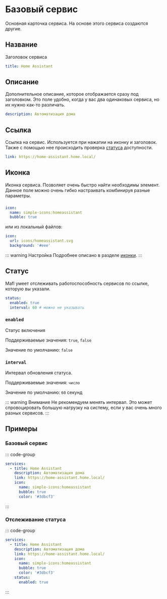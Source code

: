 # Базовый сервис

Основная карточка сервиса.
На основе этого сервиса создаются другие.

## Название

Заголовок сервиса

```yaml
title: Home Assistant
```

## Описание

Дополнительное описание, которое отображается сразу под заголовком.
Это поле удобно, когда у вас два одинаковых сервиса, но их нужно как-то различать.

```yaml
description: Автоматизация дома
```

## Ссылка

Ссылка на сервис. Используется при нажатии на иконку и заголовок.
Также с помощью нее происходить проверка [статуса](#статус) доступности.

```yaml
link: https://home-assistant.home.local/
```

## Иконка

Иконка сервиса. Позволяет очень быстро найти необходимы элемент.
Данное поле можно очень гибко настраивать комбинируя разные параметры.

###
```yaml
icon:
  name: simple-icons:homeassistant
  bubble: true
```

или из локальный файлов:

```yaml
icon:
  url: icons/homeassistant.svg
  background: '#eee'
```

::: warning Настройка
Подробнее описано в разделе [иконки](../reference/icons.md).
:::

## Статус

Mafl умеет отслеживать работоспособность сервисов по ссылке, которую вы указали.

```yaml
status:
  enabled: true
  interval: 60 # можно не указывать
```

### `enabled`

Статус включения

Поддерживаемые значения: `true`, `false`

Значение по умолчанию: `false`

### `interval`

Интервал обновления статуса.

Поддерживаемые значения: `число`

Значение по умолчанию: `60` секунд

::: warning Внимание
Не рекомендуем менять интервал. Это может спровоцировать большую нагрузку на систему, если у вас очень много разных сервисов.
:::

## Примеры

### Базовый сервис

::: code-group
```yaml [config.yml]
services:
  - title: Home Assistant
    description: Автоматизация дома
    link: https://home-assistant.home.local/
    icon:
      name: simple-icons:homeassistant
      bubble: true
      color: '#3dbcf3'
```
:::

### Отслеживание статуса

::: code-group
```yaml [config.yml]
services:
  - title: Home Assistant
    description: Автоматизация дома
    link: https://home-assistant.home.local/
    icon:
      name: simple-icons:homeassistant
      bubble: true
      color: '#3dbcf3'
    status:
      enabled: true
```
:::
